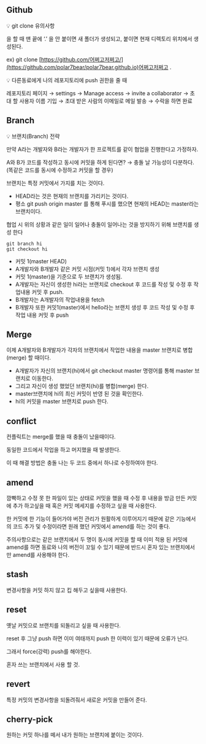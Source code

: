 ## Github

💡 git clone 유의사항

을 할 때 맨 끝에 ‘.’ 을 안 붙이면 새 폴더가 생성되고, 붙이면 현재 디렉토리 위치에서 생성된다.

ex) git clone [https://github.com/어쩌고저쩌고/](https://github.com/polar7bear/polar7bear.github.io)어쩌고저쩌고 .

💡 다른동료에게 나의 레포지토리에 push 권한을 줄 때

레포지토리 페이지 → settings → Manage access → invite a collaborator → 초대 할 사용자 이름 기입 → 초대 받은 사람의 이메일로 메일 발송 → 수락을 하면 완료

## Branch

💡 브랜치(Branch) 전략

만약 A라는 개발자와 B라는 개발자가 한 프로젝트를 같이 협업을 진행한다고 가정하자.

A와 B가 코드를 작성하고 동시에 커밋을 하게 된다면? → 충돌 날 가능성이 다분하다. (똑같은 코드를 동시에 수정하고 커밋을 할 경우)

브랜치는 특정 커밋에서 가지를 치는 것이다.

-   HEAD라는 것은 현재의 브랜치를 가리키는 것이다.
-   평소 git push origin master 를 통해 푸시를 했으면 현재의 HEAD는 master라는 브랜치이다.

협업 시 위의 상황과 같은 일이 일어나 충돌이 일어나는 것을 방지하기 위해 브랜치를 생성 한다

```
git branch hi
git checkout hi
```

-   커밋 1(master HEAD)
-   A개발자와 B개발자 같은 커밋 시점(커밋 1)에서 각자 브랜치 생성
-   커밋 1(master)을 기준으로 두 브랜치가 생성됨.
-   A개발자는 자신이 생성한 hi라는 브랜치로 checkout 후 코드를 작성 및 수정 후 작업내용 커밋 후 push.
-   B개발자는 A개발자의 작업내용을 fetch
-   B개발자 또한 커밋1(master)에서 hello라는 브랜치 생성 후 코드 작성 및 수정 후 작업 내용 커밋 후 push

## Merge

이제 A개발자와 B개발자가 각자의 브랜치에서 작업한 내용을 master 브랜치로 병합(merge) 할 때이다.

-   A개발자가 자신의 브랜치(hi)에서 git checkout master 명령어를 통해 master 브랜치로 이동한다.
-   그리고 자신이 생성 했었던 브랜치(hi)를 병합(merge) 한다.
-   master브랜치에 hi의 최신 커밋이 반영 된 것을 확인한다.
-   hi의 커밋을 master 브랜치로 push 한다.

## conflict

컨플릭트는 merge를 했을 때 충돌이 났을때이다.

동일한 코드에서 작업을 하고 머지했을 때 발생한다.

이 때 해결 방법은 충돌 나는 두 코드 중에서 하나로 수정하여야 한다.

## amend

깜빡하고 수정 못 한 파일이 있는 상태로 커밋을 했을 때 수정 후 내용을 방금 만든 커밋에 추가 하고싶을 때 혹은 커밋 메세지를 수정하고 싶을 때 사용한다.

한 커밋에 한 기능이 들어가야 버전 관리가 원활하게 이루어지기 때문에 같은 기능에서의 코드 추가 및 수정이라면 원래 했던 커밋에서 amend를 하는 것이 좋다.

주의사항으로는 같은 브랜치에서 두 명이 동시에 커밋을 할 때 이미 적용 된 커밋에 amend를 하면 동료와 나의 버전이 꼬일 수 있기 때문에 반드시 혼자 있는 브랜치에서만 amend를 사용해야 한다.

## stash

변경사항을 커밋 하지 않고 킵 해두고 싶을때 사용한다.

## reset

옛날 커밋으로 브랜치를 되돌리고 싶을 때 사용한다.

reset 후 그냥 push 하면 이미 여태까지 push 한 이력이 있기 때문에 오류가 난다.

그래서 force(강력) push를 해야한다.

혼자 쓰는 브랜치에서 사용 할 것.

## revert

특정 커밋의 변경사항을 되돌려줘서 새로운 커밋을 만들어 준다.

## cherry-pick

원하는 커밋 하나를 떼서 내가 원하는 브랜치에 붙이는 것이다.